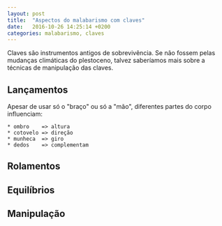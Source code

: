 ```yaml
---
layout: post
title:  "Aspectos do malabarismo com claves"
date:   2016-10-26 14:25:14 +0200
categories: malabarismo, claves
---
```


Claves são instrumentos antigos de sobrevivência. Se não fossem pelas mudanças
climáticas do plestoceno, talvez saberíamos mais sobre a técnicas de 
manipulação das claves.

## Lançamentos

Apesar de usar só o "braço" ou só a "mão", diferentes partes do corpo 
influenciam:

	* ombro    => altura
	* cotovelo => direção
	* munheca  => giro
	* dedos    => complementam

## Rolamentos
## Equilíbrios
## Manipulação


